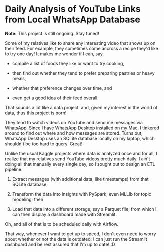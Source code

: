 # Daily Analysis of YouTube Links from Local WhatsApp Database

**Note:** This project is still ongoing. Stay tuned!

Some of my relatives like to share any interesting video that shows up on their feed. For example, they sometimes come accross a recipe they'd like to try one day! It makes me wonder if I can, say,

- compile a list of foods they like or want to try cooking,

- then find out whether they tend to prefer preparing pastries or heavy meals, 

- whether that preference changes over time, and

- even get a good idea of their feed overall.

That sounds a lot like a data project, and, given my interest in the world of data, thus this project is born!

They tend to watch videos on YouTube and send me messages via WhatsApp. Since I have WhatsApp Desktop installed on my Mac, I tinkered around to find out where and how messages are stored. Turns out, WhatsApp Desktop uses an SQLite database locally on my laptop, which shouldn't be too hard to query. Great!

Unlike the usual Kaggle projects where data is analyzed once and for all, I realize that my relatives send YouTube videos pretty much daily. I ain't doing all that manually every single day, so I sought out to design an ETL pipeline:

1. Extract messages (with additional data, like timestamps) from that SQLite database;

2. Transform the data into insights with PySpark, even MLLib for topic modeling; then

3. Load that data into a different storage, say a Parquet file, from which I can then display a dashboard made with Streamlit.

Oh, and all of that is to be scheduled daily with Airflow.

That way, whenever I want to get up to speed, I don't even need to worry about whether or not the data is outdated; I can just run the Streamlit dashboard and be rest assured that I'm up to date! :D
